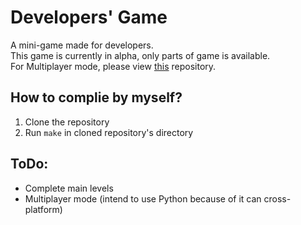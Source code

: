 # Developers' Game
A mini-game made for developers.  
This game is currently in alpha, only parts of game is available.  
For Multiplayer mode, please view [this](https://githubfast.com/g1thubhack3r/DevelopersGameMultiplayer) repository.  
## How to complie by myself?
1. Clone the repository
2. Run `make` in cloned repository's directory
## ToDo:
- Complete main levels
- Multiplayer mode (intend to use Python because of it can cross-platform)
